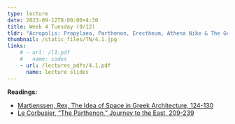 ```yaml
---
type: lecture
date: 2023-09-12T8:00:00+4:30
title: Week 4 Tuesday (9/12)
tldr: "Acropolis: Propylaea, Parthenon, Erectheum, Athena Nike & The Getty Center – Richard Meier"
thumbnail: /static_files/TN/4.1.jpg
links: 
    # - url: /l1.pdf
    #   name: codes
    - url: /lectures_pdfs/4.1.pdf
      name: lecture slides
---
```

**Readings:**
- [Martienssen, Rex, The Idea of Space in Greek Architecture, 124-130](/readings_pdfs/week2/TH/r1.pdf)
- [Le Corbusier, “The Parthenon,” Journey to the East, 209-239](/readings_pdfs/week2/TH/r2.pdf)


